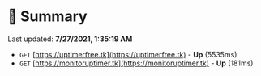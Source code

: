 # 📖 Summary
Last updated: **7/27/2021, 1:35:19 AM**

- `GET` [https://uptimerfree.tk](https://uptimerfree.tk) - **Up** (5535ms)
- `GET` [https://monitoruptimer.tk](https://monitoruptimer.tk) - **Up** (181ms)
